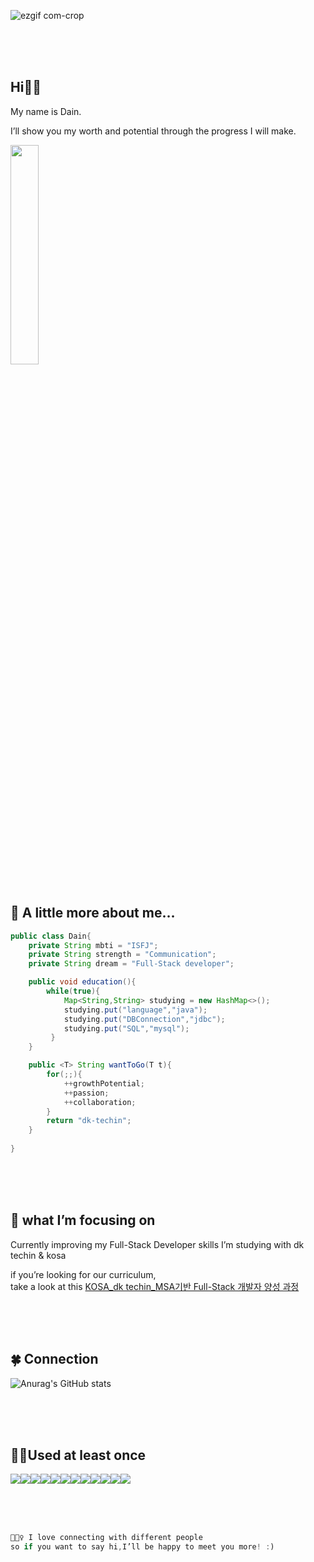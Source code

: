 ![ezgif com-crop](https://user-images.githubusercontent.com/116984988/228134936-cb07d3a5-7689-4f70-b2e6-beecac59fefb.gif)


<br>
<br>
<br>


    
## Hi✋🏻

My name is Dain. 

I’ll show you my worth and potential through the progress I will make.


<img src="https://static.vecteezy.com/system/resources/previews/000/227/853/large_2x/female-developer-vector.jpg" width = "30%"/>


<br>
<br>


## 🌈 A little more about me…

```java
public class Dain{
    private String mbti = "ISFJ";
    private String strength = "Communication";
    private String dream = "Full-Stack developer";

    public void education(){
        while(true){
            Map<String,String> studying = new HashMap<>();
            studying.put("language","java");
            studying.put("DBConnection","jdbc");
            studying.put("SQL","mysql");
         }
    }

    public <T> String wantToGo(T t){
        for(;;){
            ++growthPotential;
            ++passion;
            ++collaboration;
        }
        return "dk-techin";
    }
	
}
```
<br>
<br>
<br>

## 💛 what I’m focusing on

Currently improving my Full-Stack Developer skills I’m studying with dk techin & kosa

if you’re looking for our curriculum,   
take a look at this [KOSA_dk techin_MSA기반 Full-Stack 개발자 양성 과정](https://github.com/FunnyDain/kosa-education-summary)

<br>
<br>
<br>

<!-- <a href="버튼을 눌렀을 때 이동할 링크" target="_blank"></a> -->

<!-- dark, radical, merko, gruvbox, tokyonight, onedark, cobalt, synthwave, highcontrast, dracula -->

## 🍀 Connection

![Anurag's GitHub stats](https://github-readme-stats.vercel.app/api?username=FunnyDain&show_icons=true&theme=radical)


<br>
<br>
<br>

## 👍🏻Used at least once

<img src="https://img.shields.io/badge/Java-007396?style=flat-square&logo=java&logoColor=white"><img src="https://img.shields.io/badge/Spring-6DB33F?style=flat-square&logo=Spring&logoColor=white"><img src="https://img.shields.io/badge/HTML5-E34F26?style=flat-square&logo=HTML5&logoColor=white"><img src="https://img.shields.io/badge/JavaScript-F7DF1E?style=flat-square&logo=JavaScript&logoColor=white"/><img src="https://img.shields.io/badge/CSS3-1572B6?style=flat-square&logo=CSS3&logoColor=white"><img src="https://img.shields.io/badge/Python-3776AB?style=flat-square&logo=Python&logoColor=white"><img src="https://img.shields.io/badge/Flask-000000?style=flat-square&logo=Flask&logoColor=white"><img src="https://img.shields.io/badge/MySQL-4479A1?style=flat-square&logo=MySQL&logoColor=white"><img src="https://img.shields.io/badge/Oracle-F80000?style=flat-square&logo=Oracle&logoColor=white"><img src="https://img.shields.io/badge/React-61DAFB?style=flat-square&logo=React&logoColor=white"><img src="https://img.shields.io/badge/Bootstrap-7952B3?style=flat-square&logo=Bootstrap&logoColor=white"><img src="https://img.shields.io/badge/Anaconda-44A833?style=flat-square&logo=Anaconda&logoColor=white">

<br>
<br>
<br>

```java
💁🏻‍♀️ I love connecting with different people 
so if you want to say hi,I’ll be happy to meet you more! :)
```




